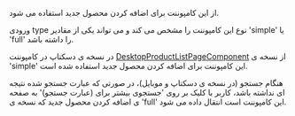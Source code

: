 <div class="dp-doc-container"">

<div class="dp-doc-tags">

<div class="mobile-version"></div>
<div class="desktop-version"></div>


</div>

<div class="dp-doc-body">

از این کامپوننت برای اضافه کردن محصول جدید استفاده می شود.

ورودی type نوع این کامپوننت را مشخص می کند و می تواند یکی از مقادیر 'simple' یا 'full' را داشته باشد.

در نسخه ی دسکتاپ در کامپوننت
 [DesktopProductListPageComponent](DesktopProductListPageComponent.html#readme)
از نسخه ی 'simple' این کامپوننت برای اضافه کردن محصول جدید استفاده شده است.

هنگام جستجو (در نسخه ی دسکتاپ و موبایل)، در صورتی که عبارت جستجو شده نتیجه ای نداشته باشد، کاربر با کلیک بر روی 
'جستجوی بیشتر برای (عبارت جستجو)'
به صفحه ی اضافه کردن محصول جدید که نسخه ی 'full' این کامپوننت است انتقال داده می شود. 

</div>

</div> 


